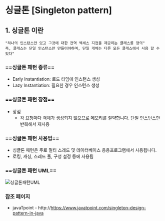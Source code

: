# 싱글톤 [Singleton pattern]

## 1. 싱글톤 이란
```
"하나의 인스턴스만 있고 그것에 대한 전역 엑세스 지접을 제공하는 클래스를 정의"
즉, 클래스는 단일 인스턴스만 만들어야하며, 단일 개체는 다른 모든 클래스에서 사용 할 수 있다"
```

### ==싱글톤 패턴 종류==
* Early Instantiation: 로드 타임에 인스턴스 생성
* Lazy Instantiation: 필요한 경우 인스턴스 생성

### ==싱글톤 패턴 장점==
* 장점
 	- 각 요청마다 객체가 생성되지 않으므로 메모리를 절약합니다. 단일 인스턴스만 반복해서 재사용

### ==싱글톤 패턴 사용법==
* 싱글톤 패턴은 주로 멀티 스레드 및 데이터베이스 응용프로그램에서 사용됩니다.
* 로킹, 캐싱, 스레드 풀, 구성 설정 등에 사용됨

### ==싱글톤 패턴 UML==

![싱글톤패턴UML](https://www.javatpoint.com/images/designpattern/singleton.jpg)

### 참조 페이지
- javaTpoint - http://https://www.javatpoint.com/singleton-design-pattern-in-java
